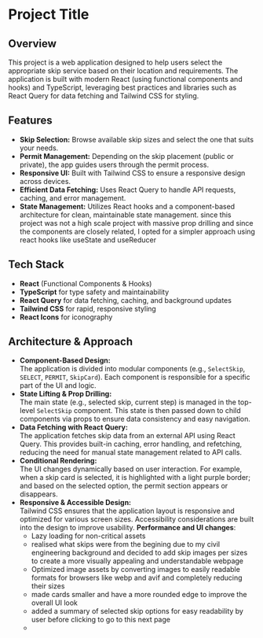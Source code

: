 # Project Title

## Overview

This project is a web application designed to help users select the appropriate skip service based on their location and requirements. The application is built with modern React (using functional components and hooks) and TypeScript, leveraging best practices and libraries such as React Query for data fetching and Tailwind CSS for styling.

## Features

- **Skip Selection:** Browse available skip sizes and select the one that suits your needs.
- **Permit Management:** Depending on the skip placement (public or private), the app guides users through the permit process.
- **Responsive UI:** Built with Tailwind CSS to ensure a responsive design across devices.
- **Efficient Data Fetching:** Uses React Query to handle API requests, caching, and error management.
- **State Management:** Utilizes React hooks and a component-based architecture for clean, maintainable state management. since this project was not a high scale project with massive prop drilling and since the components are closely related, I opted for a simpler approach using react hooks like useState and useReducer

## Tech Stack

- **React** (Functional Components & Hooks)
- **TypeScript** for type safety and maintainability
- **React Query** for data fetching, caching, and background updates
- **Tailwind CSS** for rapid, responsive styling
- **React Icons** for iconography

## Architecture & Approach

- **Component-Based Design:**  
  The application is divided into modular components (e.g., `SelectSkip`, `SELECT`, `PERMIT`, `SkipCard`). Each component is responsible for a specific part of the UI and logic.
- **State Lifting & Prop Drilling:**  
  The main state (e.g., selected skip, current step) is managed in the top-level `SelectSkip` component. This state is then passed down to child components via props to ensure data consistency and easy navigation.
- **Data Fetching with React Query:**  
  The application fetches skip data from an external API using React Query. This provides built-in caching, error handling, and refetching, reducing the need for manual state management related to API calls.
- **Conditional Rendering:**  
  The UI changes dynamically based on user interaction. For example, when a skip card is selected, it is highlighted with a light purple border; and based on the selected option, the permit section appears or disappears.
- **Responsive & Accessible Design:**  
   Tailwind CSS ensures that the application layout is responsive and optimized for various screen sizes. Accessibility considerations are built into the design to improve usability.
  **Performance and UI changes**:
  - Lazy loading for non-critical assets
  - realised what skips were from the begining due to my civil engineering background and decided to add skip images per sizes to create a more visually appealing and understandable webpage
  - Optimized image assets by converting images to easily readable formats for browsers like webp and avif and completely reducing their sizes
  - made cards smaller and have a more rounded edge to improve the overall UI look
  - added a summary of selected skip options for easy readability by user before clicking to go to this next page
  -

